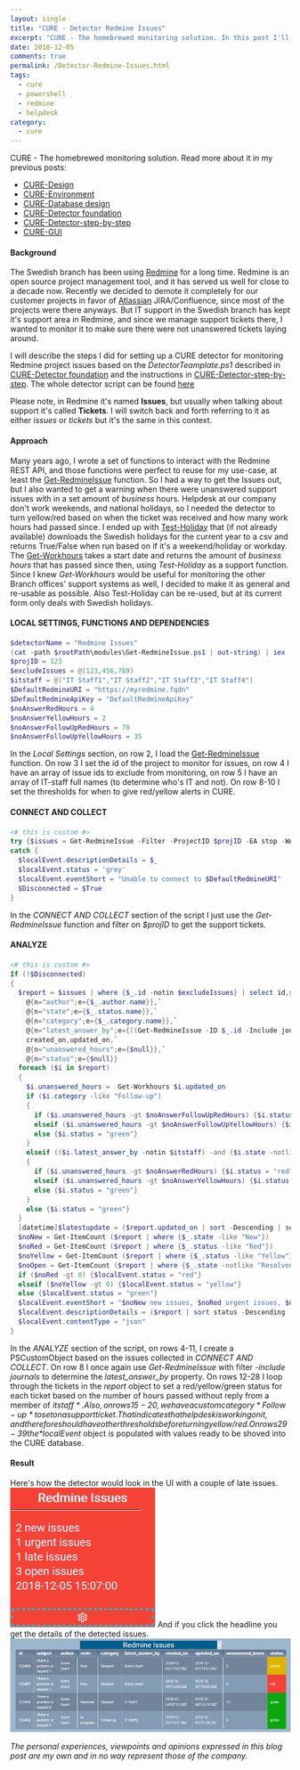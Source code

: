 ```yaml
---
layout: single
title: "CURE - Detector Redmine Issues"
excerpt: "CURE - The homebrewed monitoring solution. In this post I'll describe the steps for setting up a detector monitoring issues in a Redmine project."
date: 2018-12-05
comments: true
permalink: /Detector-Redmine-Issues.html
tags:
  - cure
  - powershell
  - redmine
  - helpdesk
category:
  - cure
---
```

CURE - The homebrewed monitoring solution. Read more about it in my previous posts:
- [CURE-Design](/CURE-Design.html)
- [CURE-Environment](/CURE-Environment.html)
- [CURE-Database design](/CURE-Database-design.html)
- [CURE-Detector foundation](/CURE-Detector-foundation.html)
- [CURE-Detector-step-by-step](/CURE-Detector-step-by-step.html)
- [CURE-GUI](/CURE-GUI.html)

#### Background
The Swedish branch has been using [Redmine](http://www.redmine.org/) for a long time. Redmine is an open source project management tool, and it has served us well for close to a decade now. Recently we decided to demote it completely for our customer projects in favor of [Atlassian](/Atlassian.html) JIRA/Confluence, since most of the projects were there anyways.
But IT support in the Swedish branch has kept it's support area in Redmine, and since we manage support tickets there, I wanted to monitor it to make sure there were not unanswered tickets laying around.

I will describe the steps I did for setting up a CURE detector for monitoring Redmine project issues based on the *DetectorTeamplate.ps1* described in [CURE-Detector foundation](/CURE-Detector-foundation.html) and the instructions in [CURE-Detector-step-by-step](/CURE-Detector-step-by-step.html).
The whole detector script can be found [here](https://github.com/bofh-m3/CURE/blob/master/Detectors/RedmineIssues.ps1)

Please note, in Redmine it's named **Issues**, but usually when talking about support it's called **Tickets**. I will switch back and forth referring to it as either *issues* or *tickets* but it's the same in this context.

#### Approach
Many years ago, I wrote a set of functions to interact with the Redmine REST API, and those functions were perfect to reuse for my use-case, at least the [Get-RedmineIssue](https://github.com/bofh-m3/CURE/blob/master/PowershellOther/Get-RedmineIssue.ps1) function. So I had a way to get the Issues out, but I also wanted to get a warning when there were unanswered support issues with in a set amount of *business* hours. Helpdesk at our company don't work weekends, and national holidays, so I needed the detector to turn yellow/red based on when the ticket was received and how many work hours had passed since. I ended up with [Test-Holiday](https://github.com/bofh-m3/CURE/blob/master/PowerShellCURE/Test-Holiday.ps1) that (if not already available) downloads the Swedish holidays for the current year to a csv and returns True/False when run based on if it's a weekend/holiday or workday. The [Get-Workhours](https://github.com/bofh-m3/CURE/blob/master/PowerShellCURE/Get-Workhours.ps1) takes a start date and returns the amount of *business hours* that has passed since then, using *Test-Holiday* as a support function.
Since I knew *Get-Workhours* would be useful for monitoring the other Branch offices' support systems as well, I decided to make it as general and re-usable as possible. Also Test-Holiday can be re-used, but at its current form only deals with Swedish holidays.

#### LOCAL SETTINGS, FUNCTIONS AND DEPENDENCIES
```powershell
$detectorName = "Redmine Issues"
(cat -path $rootPath\modules\Get-RedmineIssue.ps1 | out-string) | iex
$projID = 123
$excludeIssues = @(123,456,789)
$itstaff = @("IT Staff1","IT Staff2","IT Staff3","IT Staff4")
$DefaultRedmineURI = "https://myredmine.fqdn"
$DefaultRedmineApiKey = "DefaultRedmineApiKey"
$noAnswerRedHours = 4
$noAnswerYellowHours = 2
$noAnswerFollowUpRedHours = 70
$noAnswerFollowUpYellowHours = 35
```
In the *Local Settings* section, on row 2, I load the [Get-RedmineIssue](https://github.com/bofh-m3/CURE/blob/master/PowerShellCURE/Get-RedmineIssue.ps1) function. On row 3 I set the id of the project to monitor for issues, on row 4 I have an array of issue ids to exclude from monitoring, on row 5 I have an array of IT-staff full names (to determine who's IT and not). On row 8-10 I set the thresholds for when to give red/yellow alerts in CURE.

#### CONNECT AND COLLECT
```powershell
<# this is custom #>
try {$issues = Get-RedmineIssue -Filter -ProjectID $projID -EA stop -WA silentlycontinue}
catch {
  $localEvent.descriptionDetails = $_
  $localEvent.status = 'grey'
  $localEvent.eventShort = "Unable to connect to $DefaultRedmineURI"
  $Disconnected = $True
}
```
In the *CONNECT AND COLLECT* section of the script I just use the *Get-RedmineIssue* function and filter on *$projID* to get the support tickets.

#### ANALYZE
```powershell
<# this is custom #>
If (!$Disconnected)
{
  $report = $issues | where {$_.id -notin $excludeIssues} | select id,subject,`
    @{n="author";e={$_.author.name}},`
    @{n="state";e={$_.status.name}},`
    @{n="category";e={$_.category.name}},`
    @{n="latest_answer_by";e={((Get-RedmineIssue -ID $_.id -Include journals).journals | sort created_on -Descending | select -Index 0).user.name}},`
    created_on,updated_on,`
    @{n="unanswered_hours";e={$null}},`
    @{n="status";e={$null}}
  foreach ($i in $report)
  {
    $i.unanswered_hours =  Get-Workhours $i.updated_on
    if ($i.category -like "Follow-up")
    {
      if ($i.unanswered_hours -gt $noAnswerFollowUpRedHours) {$i.status = "red"}
      elseif ($i.unanswered_hours -gt $noAnswerFollowUpYellowHours) {$i.status = "yellow"}
      else {$i.status = "green"}
    }
    elseif (($i.latest_answer_by -notin $itstaff) -and ($i.state -notlike "Resolved"))
    {
      if ($i.unanswered_hours -gt $noAnswerRedHours) {$i.status = "red"}
      elseif ($i.unanswered_hours -gt $noAnswerYellowHours) {$i.status = "yellow"}
      else {$i.status = "green"}
    }
    else {$i.status = "green"}
  }
  [datetime]$latestupdate = ($report.updated_on | sort -Descending | select -Index 0)
  $noNew = Get-ItemCount ($report | where {$_.state -like "New"})
  $noRed = Get-ItemCount ($report | where {$_.status -like "Red"})
  $noYellow = Get-ItemCount ($report | where {$_.status -like "Yellow"})
  $noOpen = Get-ItemCount ($report | where {$_.state -notlike "Resolved"})
  if ($noRed -gt 0) {$localEvent.status = "red"}
  elseif ($noYellow -gt 0) {$localEvent.status = "yellow"}
  else {$localEvent.status = "green"}
  $localEvent.eventShort = "$noNew new issues, $noRed urgent issues, $noYellow late issues, $noOpen open issues, $($latestupdate.ToString())"
  $localEvent.descriptionDetails = ($report | sort status -Descending | ConvertTo-Json)
  $localEvent.contentType = "json"
}
```
In the *ANALYZE* section of the script, on rows 4-11, I create a PSCustomObject based on the issues collected in *CONNECT AND COLLECT*. On row 8 I once again use *Get-RedmineIssue* with filter *-include journals* to determine the *latest_answer_by* property. 
On rows 12-28 I loop through the tickets in the *report* object to set a red/yellow/green status for each ticket based on the number of hours passed without reply from a member of *$itstaff*. Also, on rows 15-20, we have a custom category *Follow-up* to set on a support ticket. That indicates that helpdesk is working on it, and therefore should have other thresholds before turning yellow/red.
On rows 29-39 the *$localEvent* object is populated with values ready to be shoved into the CURE database.

#### Result
Here's how the detector would look in the UI with a couple of late issues.
![Detector redmine issues overview](/assets/images/detector-redmine-issues-overview.png)
And if you click the headline you get the details of the detected issues.
![Detector redmine issues details](/assets/images/detector-redmine-issues-details.png)



*The personal experiences, viewpoints and opinions expressed in this blog post are my own and in no way represent those of the company.*

